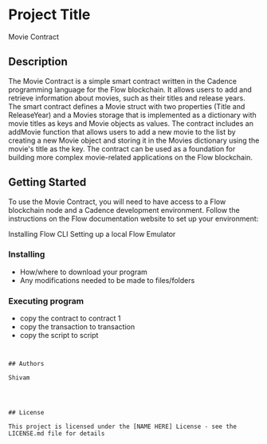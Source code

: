# Project Title

Movie Contract 

## Description

The Movie Contract is a simple smart contract written in the Cadence programming language for the Flow blockchain. It allows users to add and retrieve information about movies, such as their titles and release years. The smart contract defines a Movie struct with two properties (Title and ReleaseYear) and a Movies storage that is implemented as a dictionary with movie titles as keys and Movie objects as values. The contract includes an addMovie function that allows users to add a new movie to the list by creating a new Movie object and storing it in the Movies dictionary using the movie's title as the key. The contract can be used as a foundation for building more complex movie-related applications on the Flow blockchain.

## Getting Started

To use the Movie Contract, you will need to have access to a Flow blockchain node and a Cadence development environment. Follow the instructions on the Flow documentation website to set up your environment:

Installing Flow CLI
Setting up a local Flow Emulator

### Installing

* How/where to download your program
* Any modifications needed to be made to files/folders

### Executing program

* copy the contract to contract 1
* copy the transaction to transaction 
* copy the script to script
```
```


```

## Authors

Shivam




## License

This project is licensed under the [NAME HERE] License - see the LICENSE.md file for details

